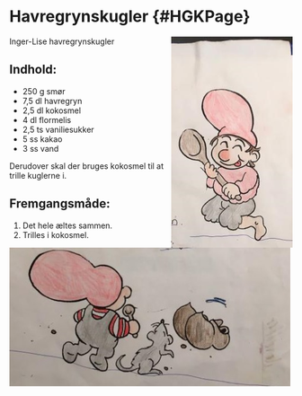 # Havregrynskugler                                   {#HGKPage}

Inger-Lise havregrynskugler
<img src="../konfekt/images/jul_havregrynskugler1.jpg" alt="Drawing" style="float: right;"/>

## Indhold:
- 250 g smør
- 7,5 dl havregryn
- 2,5 dl kokosmel
- 4 dl flormelis
- 2,5 ts vaniliesukker
- 5 ss kakao
- 3 ss vand

Derudover skal der bruges kokosmel til at trille kuglerne i.

## Fremgangsmåde:
1. Det hele æltes sammen.
2. Trilles i kokosmel.

<img src="../konfekt/images/jul_havregrynskugler2.jpg" alt="Drawing" style="width: 500px;"/>